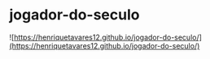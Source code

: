 # jogador-do-seculo

![https://henriquetavares12.github.io/jogador-do-seculo/](https://henriquetavares12.github.io/jogador-do-seculo/)